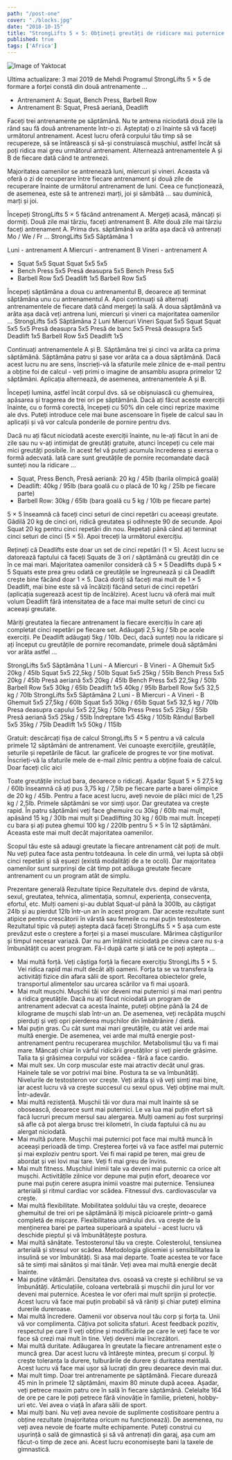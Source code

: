 ```yaml
---
path: "/post-one"
cover: "./blocks.jpg"
date: "2018-10-15"
title: "StrongLifts 5 × 5: Obțineți greutăți de ridicare mai puternice 3x / săptămână"
published: true
tags: ['Africa']
---
```


![Image of Yaktocat](/blocks.jpg)


Ultima actualizare: 3 mai 2019 de Mehdi
Programul StrongLifts 5 × 5 de formare a forței constă din două antrenamente ...
* Antrenament A: Squat, Bench Press, Barbell Row
* Antrenament B: Squat, Presă aeriană, Deadlift

Faceți trei antrenamente pe săptămână. Nu te antrena niciodată două zile la rând sau fă două antrenamente într-o zi. Așteptați o zi înainte să vă faceți următorul antrenament. Acest lucru oferă corpului tău timp să se recupereze, să se întărească și să-și construiască mușchiul, astfel încât să poți ridica mai greu următorul antrenament. Alternează antrenamentele A și B de fiecare dată când te antrenezi.

Majoritatea oamenilor se antrenează luni, miercuri și vineri. Aceasta vă oferă o zi de recuperare între fiecare antrenament și două zile de recuperare înainte de următorul antrenament de luni. Ceea ce funcționează, de asemenea, este să te antrenezi marți, joi și sâmbătă ... sau duminică, marți și joi.

Începeți StrongLifts 5 × 5 făcând antrenament A. Mergeți acasă, mâncați și dormiți. Două zile mai târziu, faceți antrenament B. Alte două zile mai târziu faceți antrenament A. Prima dvs. săptămână va arăta așa dacă vă antrenați Mo / We / Fr ...
StrongLifts 5x5 Săptămâna 1

Luni - antrenament A Miercuri - antrenament B Vineri - antrenament A

* Squat 5x5 Squat Squat 5x5 5x5
* Bench Press 5x5 Presă deasupra 5x5 Bench Press 5x5
* Barbell Row 5x5 Deadlift 1x5 Barbell Row 5x5

Începeți săptămâna a doua cu antrenamentul B, deoarece ați terminat săptămâna unu cu antrenamentul A. Apoi continuați să alternați antrenamentele de fiecare dată când mergeți la sală. A doua săptămână va arăta așa dacă veți antrena luni, miercuri și vineri ca majoritatea oamenilor ...
StrongLifts 5x5 Săptămâna 2
Luni Miercuri Vineri
Squat 5x5 Squat Squat 5x5 5x5
Presă deasupra 5x5 Presă de banc 5x5 Presă deasupra 5x5
Deadlift 1x5 Barbell Row 5x5 Deadlift 1x5

Continuați antrenamentele A și B. Săptămâna trei și cinci va arăta ca prima săptămână. Săptămâna patru și șase vor arăta ca a doua săptămână. Dacă acest lucru nu are sens, înscrieți-vă la sfaturile mele zilnice de e-mail pentru a obține foi de calcul - veți primi o imagine de ansamblu asupra primelor 12 săptămâni. Aplicația alternează, de asemenea, antrenamentele A și B.

Începeți lumina, astfel încât corpul dvs. să se obișnuiască cu ghemuirea, apăsarea și tragerea de trei ori pe săptămână. Dacă ați făcut aceste exerciții înainte, cu o formă corectă, începeți cu 50% din cele cinci reprize maxime ale dvs. Puteți introduce cele mai bune ascensoare în fișele de calcul sau în aplicații și vă vor calcula ponderile de pornire pentru dvs.

Dacă nu ați făcut niciodată aceste exerciții înainte, nu le-ați făcut în ani de zile sau nu v-ați intimidat de greutăți gratuite, atunci începeți cu cele mai mici greutăți posibile. În acest fel vă puteți acumula încrederea și exersa o formă adecvată. Iată care sunt greutățile de pornire recomandate dacă sunteți nou la ridicare ...
* Squat, Press Bench, Presă aeriană: 20 kg / 45lb (barila olimpică goală)
* Deadlift: 40kg / 95lb (bara goală cu o placă de 10 kg / 25lb pe fiecare parte)
* Barbell Row: 30kg / 65lb (bara goală cu 5 kg / 10lb pe fiecare parte)

5 × 5 înseamnă că faceți cinci seturi de cinci repetări cu aceeași greutate. Gâdilă 20 kg de cinci ori, ridică greutatea și odihnește 90 de secunde. Apoi Squat 20 kg pentru cinci repetări din nou. Repetați până când ați terminat cinci seturi de cinci (5 × 5). Apoi treceți la următorul exercițiu.

Rețineți că Deadlifts este doar un set de cinci repetări (1 × 5). Acest lucru se datorează faptului că faceți Squats de 3 ori / săptămână cu greutăți din ce în ce mai mari. Majoritatea oamenilor consideră că 5 × 5 Deadlifts după 5 × 5 Squats este prea greu odată ce greutățile se îngreunează și că Deadlift crește bine făcând doar 1 × 5.
Dacă doriți să faceți mai mult de 1 × 5 Deadlift, mai bine este să vă încălziți făcând seturi de cinci repetări (aplicația sugerează acest tip de încălzire). Acest lucru vă oferă mai mult volum Deadlift fără intensitatea de a face mai multe seturi de cinci cu aceeași greutate.

Măriți greutatea la fiecare antrenament la fiecare exercițiu în care ați completat cinci repetări pe fiecare set. Adăugați 2,5 kg / 5lb pe acele exerciții. Pe Deadlift adăugați 5kg / 10lb. Deci, dacă sunteți nou la ridicare și ați început cu greutățile de pornire recomandate, primele două săptămâni vor arăta astfel ...

StrongLifts 5x5 Săptămâna 1
Luni - A Miercuri - B Vineri - A
Ghemuit
5x5 20kg / 45lb Squat
5x5 22,5kg / 50lb Squat
5x5 25kg / 55lb
Bench Press
5x5 20kg / 45lb Presă aeriană
5x5 20kg / 45lb Bench Press
5x5 22,5kg / 50lb
Barbell Row
5x5 30kg / 65lb Deadlift
1x5 40kg / 95lb Barbell Row
5x5 32,5 kg / 70lb
StrongLifts 5x5 Săptămâna 2
Luni - B Miercuri - A Vineri - B
Ghemuit
5x5 27,5kg / 60lb Squat
5x5 30kg / 65lb Squat
5x5 32,5 kg / 70lb
Presa deasupra capului
5x5 22,5kg / 50lb Press Press
5x5 25kg / 55lb Presă aeriană
5x5 25kg / 55lb
Îndreptare
1x5 45kg / 105lb Rândul Barbell
5x5 35kg / 75lb Deadlift
1x5 50kg / 115lb

Gratuit: descărcați fișa de calcul StrongLifts 5 × 5 pentru a vă calcula primele 12 săptămâni de antrenament. Vei cunoaște exercițiile, greutățile, seturile și repetările de făcut. Iar graficele de progres te vor ține motivat. Înscrieți-vă la sfaturile mele de e-mail zilnic pentru a obține foaia de calcul. Doar faceți clic aici

Toate greutățile includ bara, deoarece o ridicați. Așadar Squat 5 × 5 27,5 kg / 60lb înseamnă că ați pus 3,75 kg / 7,5lb pe fiecare parte a barei olimpice de 20 kg / 45lb. Pentru a face acest lucru, aveți nevoie de plăci mici de 1,25 kg / 2,5lb.
Primele săptămâni se vor simți ușor. Dar greutatea va crește rapid. În patru săptămâni veți face ghemuire cu 30kg / 60lb mai mult, apăsând 15 kg / 30lb mai mult și Deadlifting 30 kg / 60lb mai mult. Începeți cu bara și ați putea ghemui 100 kg / 220lb pentru 5 × 5 în 12 săptămâni. Aceasta este mai mult decât majoritatea oamenilor.

Scopul tău este să adaugi greutate la fiecare antrenament cât poți de mult. Nu veți putea face asta pentru totdeauna. În cele din urmă, vei lupta să obții cinci repetări și să eșuezi (există modalități de a te ocoli). Dar majoritatea oamenilor sunt surprinși de cât timp pot adăuga greutate fiecare antrenament cu un program atât de simplu.

Prezentare generală
Rezultate tipice
Rezultatele dvs. depind de vârsta, sexul, greutatea, tehnica, alimentația, somnul, experiența, consecvența, efortul, etc. Mulți oameni și-au dublat Squat-ul până la 300lb, au câștigat 24lb și au pierdut 12lb într-un an în acest program. Dar aceste rezultate sunt atipice pentru crescătorii în vârstă sau femeile cu mai puțin testosteron.
Rezultatul tipic vă puteți aștepta dacă faceți StrongLifts 5 × 5 așa cum este prevăzut este o creștere a forței și a masei musculare. Mărimea câștigurilor și timpul necesar variază. Dar nu am întâlnit niciodată pe cineva care nu s-a îmbunătățit cu acest program. Fă-l după carte și iată ce te poți aștepta ...
* Mai multă forță. Veți câștiga forță la fiecare exercițiu StrongLifts 5 × 5. Vei ridica rapid mai mult decât alți oameni. Forța ta se va transfera la activități fizice din afara sălii de sport. Recoltarea obiectelor grele, transportul alimentelor sau urcarea scărilor va fi mai ușoară.
* Mai mult muschi. Mușchii tăi vor deveni mai puternici și mai mari pentru a ridica greutățile. Dacă nu ați făcut niciodată un program de antrenament adecvat ca acesta înainte, puteți obține până la 24 de kilograme de mușchi slab într-un an. De asemenea, veți recăpăta mușchi pierduți și veți opri pierderea mușchilor din îmbătrânire / dietă.
* Mai puțin gras. Cu cât sunt mai mari greutățile, cu atât vei arde mai multă energie. De asemenea, vei arde mai multă energie post-antrenament pentru recuperarea mușchilor. Metabolismul tău va fi mai mare. Mâncați chiar în vârful ridicării greutăților și veți pierde grăsime. Talia ta și grăsimea corpului vor scădea - fără a face cardio.
* Mai mult sex. Un corp muscular este mai atractiv decât unul gras. Hainele tale se vor potrivi mai bine. Postura ta se va îmbunătăți. Nivelurile de testosteron vor crește. Veți arăta și vă veți simți mai bine, iar acest lucru vă va crește succesul cu sexul opus. Veți obține mai mult. Într-adevăr.
* Mai multă rezistență. Mușchii tăi vor dura mai mult înainte să se obosească, deoarece sunt mai puternici. Le va lua mai puțin efort să facă lucruri precum mersul sau alergarea. Mulți oameni au fost surprinși să afle că pot alerga brusc trei kilometri, în ciuda faptului că nu au alergat niciodată.
* Mai multă putere. Mușchii mai puternici pot face mai multă muncă în aceeași perioadă de timp. Creșterea forței vă va face astfel mai puternic și mai exploziv pentru sport. Vei fi mai rapid pe teren, mai greu de abordat și vei lovi mai tare. Veți fi mai greu de învins.
* Mai mult fitness. Mușchiul inimii tale va deveni mai puternic ca orice alt mușchi. Activitățile zilnice vor depune mai puțin efort, deoarece vor pune mai puțin cerere asupra inimii voastre mai puternice. Tensiunea arterială și ritmul cardiac vor scădea. Fitnessul dvs. cardiovascular va crește.
* Mai multă flexibilitate. Mobilitatea șoldului tău va crește, deoarece ghemuitul de trei ori pe săptămână îți mișcă picioarele printr-o gamă completă de mișcare. Flexibilitatea umărului dvs. va crește de la menținerea barei pe partea superioară a spatelui - acest lucru vă deschide pieptul și vă îmbunătățește postura.
* Mai multă sănătate. Testosteronul tău va crește. Colesterolul, tensiunea arterială și stresul vor scădea. Metodologia glicemiei și sensibilitatea la insulină se vor îmbunătăți. Si asa mai departe. Toate acestea te vor face să te simți mai sănătos și mai tânăr. Veți avea mai multă energie decât înainte.
* Mai puține vătămări. Densitatea dvs. osoasă va crește și echilibrul se va îmbunătăți. Articulațiile, coloana vertebrală și mușchii din jurul lor vor deveni mai puternice. Acestea le vor oferi mai mult sprijin și protecție. Acest lucru vă face mai puțin probabil să vă răniți și chiar puteți elimina durerile dureroase.
* Mai multă încredere. Oamenii vor observa noul tău corp și forța ta. Unii vă vor complimenta. Câțiva pot solicita sfaturi. Acest feedback pozitiv, respectul pe care îl veți obține și modificările pe care le veți face te vor face să crezi mai mult în tine. Veți deveni mai încrezători.
* Mai multă duritate. Adăugarea în greutate la fiecare antrenament este o muncă grea. Dar acest lucru vă întărește mintea, precum și corpul. Îți crește toleranța la durere, tulburările de durere și duritatea mentală. Acest lucru vă face mai ușor să lucrați din greu deoarece devin mai dur.
* Mai mult timp. Doar trei antrenamente pe săptămână. Fiecare durează 45 min în primele 12 săptămâni, maxim 80 minute după aceea. Așadar, veți petrece maxim patru ore în sală în fiecare săptămână. Celelalte 164 de ore pe care le poți petrece fără vinovăție în familie, prieteni, hobby-uri etc. Vei avea o viață în afara sălii de sport.
* Mai mulți bani. Nu veți avea nevoie de suplimente costisitoare pentru a obține rezultate (majoritatea oricum nu funcționează). De asemenea, nu veți avea nevoie de foarte multe echipamente. Puteți construi cu ușurință o sală de gimnastică și să vă antrenați din garaj, așa cum am făcut-o timp de zece ani. Acest lucru economisește bani la taxele de gimnastică.